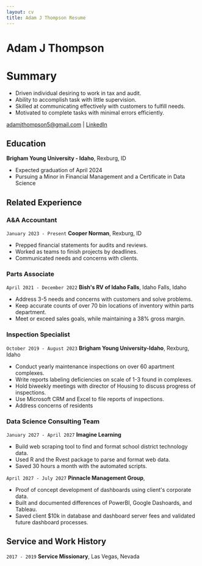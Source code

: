 ```yaml
---
layout: cv
title: Adam J Thompson Resume
---
```

# Adam J Thompson

# Summary
- Driven individual desiring to work in tax and audit.
- Ability to accomplish task with little supervision.
- Skilled at communicating effectively with customers to fulfill needs.
- Motivated to complete tasks with minimal errors efficiently.

<div id="webaddress">
<a href="adamjthompson5@gmail.com">adamjthompson5@gmail.com</a>
| <a href="https://www.linkedin.com/in/adam-james-thompson/">LinkedIn</a>
</div>

<!-- https://www.monique.tech/the-art-of-markdown -->

## Education

__Brigham Young University - Idaho__, Rexburg, ID

- Expected graduation of April 2024
- Pursuing a Minor in Financial Management and a Certificate in Data Science

## Related Experience

### A&A Accountant

`January 2023 - Present`
__Cooper Norman__, Rexburg, ID

- Prepped  financial statements for audits and reviews.
- Worked as teams to finish projects by deadlines.
- Communicated needs and concerns with clients.

### Parts Associate 

`April 2021 - December 2022`
__Bish's RV of Idaho Falls__, Idaho Falls, Idaho

- Address 3-5 needs and concerns with customers and solve problems.
- Keep accurate counts of over 70 bin locations of inventory within parts department.
- Meet or exceed sales goals, while maintaining a 38% gross margin.

### Inspection Specialist

`October 2019 - August 2023`
__Brigham Young University-Idaho__, Rexburg, Idaho

- Conduct yearly maintenance inspections on over 60 apartment complexes.
- Write reports labeling deficiencies on scale of 1-3 found in complexes.
- Hold biweekly meetings with director of Housing to discuss progress of inspections.
- Use Microsoft CRM and Excel to file reports of inspections.
- Address concerns of residents

### Data Science Consulting Team

`January 2027 - April 2027`
__Imagine Learning__

- Build web scraping tool to find and format school district technology data.
- Used R and the Rvest package to parse and format web data.
- Saved 30 hours a month with the automated scripts.

`April 2027 - July 2027`
__Pinnacle Management Group__, 

- Proof of concept development of dashboards using client's corporate data.
- Built and documented differences of PowerBI, Google Dashoards, and Tableau.
- Saved client $10k in database and dashboard server fees and validated future dashboard processes.


## Service and Work History

`2017 - 2019`
__Service Missionary__, Las Vegas, Nevada



<!-- ### Footer

Last updated: May 2013 -->


